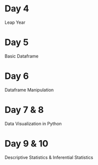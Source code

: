 # Day 4
Leap Year
#  Day 5
Basic Dataframe
# Day 6
Dataframe Manipulation
# Day 7 & 8
Data Visualization in Python
# Day 9 & 10
Descriptive Statistics & Inferential Statistics
